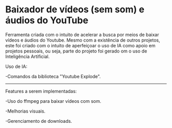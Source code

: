 # Baixador de vídeos (sem som) e áudios do YouTube
Ferramenta criada com o intuito de acelerar a busca por meios de baixar vídeos e áudios do Youtube. Mesmo com a existência de outros projetos, este foi criado com o intuito de aperfeiçoar o uso de IA como apoio em projetos pessoais, ou seja, parte do projeto foi gerado om o uso de Inteligência Artificial.

Uso de IA:

-Comandos da biblioteca "Youtube Explode".

---

Features a serem implementadas:

-Uso do ffmpeg para baixar vídeos com som.

-Melhorias visuais.

-Gerenciamento de downloads.
